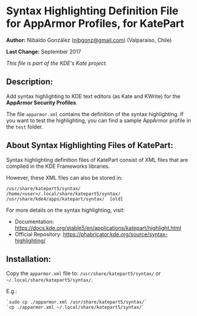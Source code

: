 # Syntax Highlighting Definition File for AppArmor Profiles, for KatePart

**Author:** Nibaldo González (<nibgonz@gmail.com>) (Valparaíso, Chile)

**Last Change:** September 2017

*This file is part of the KDE's Kate project.*

## Description:

Add syntax highlighting to KDE text editors (as Kate and KWrite) 
for the **AppArmor Security Profiles**.

The file `apparmor.xml` contains the definition of the syntax highlighting. 
If you want to test the highlighting, you can find a sample AppArmor profile 
in the `test` folder.

## About Syntax Highlighting Files of KatePart:

Syntax highlighting definition files of KatePart consist of XML files 
that are compiled in the KDE Frameworks libraries.

However, these XML files can also be stored in:

	/usr/share/katepart5/syntax/
	/home/<user>/.local/share/katepart5/syntax/
	/usr/share/kde4/apps/katepart/syntax/  [old]

For more details on the syntax highlighting, visit:
* Documentation: https://docs.kde.org/stable5/en/applications/katepart/highlight.html
* Official Repository: https://phabricator.kde.org/source/syntax-highlighting/

## Installation:

Copy the `apparmor.xml` file to: `/usr/share/katepart5/syntax/` or `~/.local/share/katepart5/syntax/`.

E.g.:

	`sudo cp ./apparmor.xml /usr/share/katepart5/syntax/`
	`cp ./apparmor.xml ~/.local/share/katepart5/syntax/`
